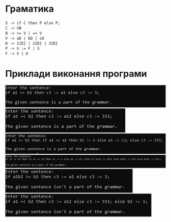# Граматика
```
S -> if C then P else P;
C -> VB
B -> >= V | =< V
V -> aD | bD | cD
D -> 1{D} | 2{D} | 3{D}
P -> V := F | S
F -> V | D
```

# Приклади виконання програми
![](examples/6.png)<br>
![](examples/5.png)<br>
![](examples/4.png)<br>
![](examples/3.png)<br>
![](examples/2.png)<br>
![](examples/1.png)
